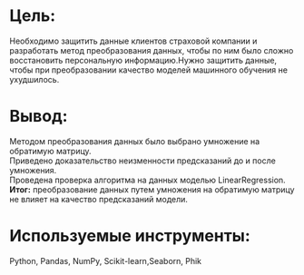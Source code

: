 # Цель:
Необходимо защитить данные клиентов страховой компании и  разработать метод преобразования данных, чтобы по ним было сложно восстановить персональную информацию.Нужно защитить данные, чтобы при преобразовании качество моделей машинного обучения не ухудшилось.

# Вывод: 

Методом преобразования данных было выбрано умножение на обратимую матрицу.\
Приведено доказательство неизменности предсказаний до и после умножения.\
Проведена проверка алгоритма на данных моделью LinearRegression.\
**Итог:** преобразование данных путем умножения на обратимую матрицу не влияет на качество предсказаний модели.



# Используемые инструменты:

Python, Pandas, NumPy, Scikit-learn,Seaborn, Phik